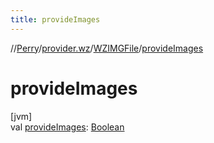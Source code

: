 ```yaml
---
title: provideImages
---
```

//[Perry](../../../index.html)/[provider.wz](../index.html)/[WZIMGFile](index.html)/[provideImages](provide-images.html)



# provideImages



[jvm]\
val [provideImages](provide-images.html): [Boolean](https://kotlinlang.org/api/latest/jvm/stdlib/kotlin/-boolean/index.html)





